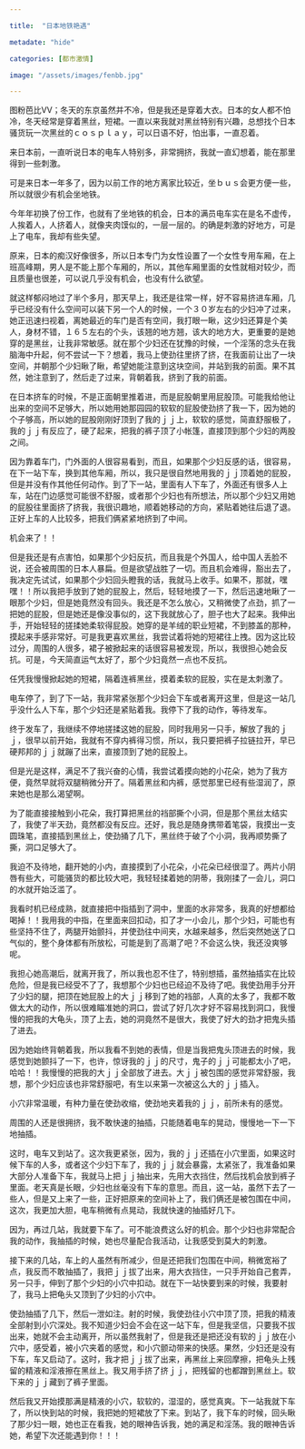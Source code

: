 ```yaml
---

title:  "日本地铁艳遇"

metadate: "hide"

categories: [都市激情]

image: "/assets/images/fenbb.jpg"

---
```




图粉芭比VV；冬天的东京虽然并不冷，但是我还是穿着大衣。日本的女人都不怕冷，冬天经常是穿着黑丝，短裙。一直以来我就对黑丝特别有兴趣，总想找个日本骚货玩一次黑丝的ｃｏｓｐｌａｙ，可以日语不好，怕出事，一直忍着。

来日本前，一直听说日本的电车人特别多，非常拥挤，我就一直幻想着，能在那里得到一些刺激。

可是来日本一年多了，因为以前工作的地方离家比较近，坐ｂｕｓ会更方便一些，所以就很少有机会坐地铁。

今年年初换了份工作，也就有了坐地铁的机会，日本的满员电车实在是名不虚传，人挨着人，人挤着人，就像夹肉馍似的，一层一层的。的确是刺激的好地方，可是上了电车，我却有些失望。

原来，日本的痴汉好像很多，所以日本专门为女性设置了一个女性专用车厢，在上班高峰期，男人是不能上那个车厢的，所以，其他车厢里面的女性就相对较少，而且质量也很差，可以说几乎没有机会，也没有什么欲望。

就这样郁闷地过了半个多月，那天早上，我还是往常一样，好不容易挤进车厢，几乎已经没有什么空间可以装下另一个人的时候，一个３０岁左右的少妇冲了过来，她正迅速扫视着，离她最近的车门是否有空间，我打眼一瞅，这少妇还算是个美人，身材不错，１６５左右的个头，该翘的地方翘，该大的地方大，更重要的是她穿的是黑丝，让我非常敏感。就在那个少妇还在犹豫的时候，一个淫荡的念头在我脑海中升起，何不尝试一下？想着，我马上使劲往里挤了挤，在我面前让出了一块空间，并朝那个少妇瞅了瞅，希望她能注意到这块空间，并站到我的前面。果不其然，她注意到了，然后走了过来，背朝着我，挤到了我的前面。

在日本挤车的时候，不是正面朝里推着进，而是屁股朝里用屁股顶。可能我给他让出来的空间不足够大，所以她用她那园园的软软的屁股使劲挤了我一下，因为她的个子够高，所以她的屁股刚刚好顶到了我的ｊｊ上，软软的感觉，简直舒服极了，我的ｊｊ有反应了，硬了起来，把我的裤子顶了小帐篷，直接顶到那个少妇的两股之间。

因为靠着车门，门外面的人很容易看到，而且，如果那个少妇反感的话，很容易，在下一站下车，换到其他车厢，所以，我只是很自然地用我的ｊｊ顶着她的屁股，但是并没有作其他任何动作。到了下一站，里面有人下车了，外面还有很多人上车，站在门边感觉可能很不舒服，或者那个少妇也有所想法，所以那个少妇又用她的屁股往里面挤了挤我，我很识趣地，顺着她移动的方向，紧贴着她往后退了退。正好上车的人比较多，把我们俩紧紧地挤到了中间。

机会来了！！

但是我还是有点害怕，如果那个少妇反抗，而且我是个外国人，给中国人丢脸不说，还会被周围的日本人暴扁。但是欲望战胜了一切。而且机会难得，豁出去了，我决定先试试，如果那个少妇回头瞪我的话，我就马上收手。如果不，那就，嘿嘿！！所以我把手放到了她的屁股上，然后，轻轻地摸了一下，然后迅速地瞅了一眼那个少妇，但是她竟然没有回头。我还是不怎么放心，又稍微使了点劲，抓了一把她的屁股，但是她还是像没事似的，这下我就放心了，胆子也大了起来。我伸出手，开始轻轻的搓揉她柔软得屁股。她穿的是羊绒的职业短裙，不到膝盖的那种，摸起来手感非常好。可是我更喜欢黑丝，我尝试着将她的短裙往上拽。因为这比较过分，周围的人很多，裙子被掀起来的话很容易被发现，所以，我很担心她会反抗。可是，今天简直运气太好了，那个少妇竟然一点也不反抗。

任凭我慢慢掀起她的短裙，隔着连裤黑丝，摸着柔软的屁股，实在是太刺激了。

电车停了，到了下一站，我非常紧张那个少妇会下车或者离开这里，但是这一站几乎没什么人下车，那个少妇还是紧贴着我。我停下了我的动作，等待发车。

终于发车了，我继续不停地搓揉这她的屁股，同时我用另一只手，解放了我的ｊｊ，很早以前开始，我就有不穿内裤得习惯，所以，我只要把裤子拉链拉开，早已硬邦邦的ｊｊ就蹦了出来，直接顶到了她的屁股上。

但是光是这样，满足不了我兴奋的心情，我尝试着摸向她的小花朵，她为了我方便，竟然早就将双腿稍微分开了。隔着黑丝和内裤，感觉那里已经有些湿润了，原来她也是那么渴望啊。

为了能直接接触到小花朵，我打算把黑丝的裆部撕个小洞，但是那个黑丝太结实了，我使了半天劲，竟然都没有反应。还好，我总是随身携带着笔袋，我摸出一支圆珠笔，直接插到黑丝上，使劲捅了几下，黑丝终于破了个小洞，我再顺势撕了撕，洞口足够大了。

我迫不及待地，翻开她的小内，直接摸到了小花朵，小花朵已经很湿了。两片小阴唇有些大，可能骚货的都比较大吧，我轻轻揉着她的阴蒂，我刚揉了一会儿，洞口的水就开始泛滥了。

我看时机已经成熟，就直接把中指插到了洞中，里面的水非常多，我真的好想都给喝掉！！我用我的中指，在里面来回扣动，扣了才一小会儿，那个少妇，可能也有些坚持不住了，两腿开始颤抖，并使劲往中间夹，水越来越多，然后突然她送了口气似的，整个身体都有所放松，可能是到了高潮了吧？不会这么快，我还没爽够呢。

我担心她高潮后，就离开我了，所以我也忍不住了，特别想插，虽然抽插实在比较危险，但是我已经受不了了，我想那个少妇也已经迫不及待了吧。我使劲用手分开了少妇的腿，把顶在她屁股上的大ｊｊ移到了她的裆部，人真的太多了，我都不敢做太大的动作，所以很难瞄准她的洞口，尝试了好几次才好不容易找到洞口，我慢慢的把我的大龟头，顶了上去，她的洞竟然不是很大，我使了好大的劲才把鬼头插了进去。

因为她始终背朝着我，所以我看不到她的表情，但是当我把鬼头顶进去的时候，我感觉到她颤抖了一下，也许，惊讶我的ｊｊ的尺寸，鬼子的ｊｊ可能都太小了吧，哈哈！！我慢慢的把我的大ｊｊ全部放了进去。大ｊｊ被包围的感觉非常舒服，我想，那个少妇应该也非常舒服吧，有生以来第一次被这么大的ｊｊ插入。

小穴非常温暖，有种力量在使劲收缩，使劲地夹着我的ｊｊ，前所未有的感觉。

周围的人还是很拥挤，我不敢快速的抽插，只能随着电车的晃动，慢慢地一下一下地抽插。

这时，电车又到站了。这次我更紧张，因为，我的ｊｊ还插在小穴里面，如果这时候下车的人多，或者这个少妇下车了，我的ｊｊ就会暴露，太紧张了，我准备如果大部分人准备下车，我就马上把ｊｊ抽出来，先用大衣挡住，然后找机会放到裤子里面。老天真是长眼，少妇也丝毫没有下车的意思。而且，这一站，虽然下去了一些人，但是又上来了一些，正好把原来的空间补上了，我们俩还是被包围在中间，这次，我更加大胆，电车稍微有点晃动，我就快速的抽插好几下。

因为，再过几站，我就要下车了。可不能浪费这么好的机会。那个少妇也非常配合我的动作，我抽插的时候，她也尽量配合我活动，让我感受到莫大的刺激。

接下来的几站，车上的人虽然有所减少，但是还把我们包围在中间，稍微宽裕了点，我反而不敢抽插了，我把ｊｊ拔了出来，用大衣挡住，一只手开始自己套弄，另一只手，伸到了那个少妇的小穴中扣动。就在下一站快要到来的时候，我要射了，我马上把龟头又顶到了少妇的小穴中。

使劲抽插了几下，然后一泄如注。射的时候，我使劲往小穴中顶了顶，把我的精液全部射到小穴深处。我不知道少妇会不会在这一站下车，但是我坚信，只要我不拔出来，她就不会主动离开，所以虽然我射了，但是我还是把还没有软的ｊｊ放在小穴中，感受着，被小穴夹着的感觉，和小穴颤动带来的快感。果然，少妇还是没有下车，车又启动了。这时，我才把ｊｊ拔了出来，再黑丝上来回摩擦，把龟头上残留的精液和淫液擦在黑丝上。我又用手挤了挤ｊｊ，把残留的也都蹭到黑丝上。软下来的ｊｊ藏到了裤子里面。

然后我又开始摸那满是精液的小穴，软软的，湿湿的，感觉真爽。下一站我就下车了，所以快到站的时候，我把她的短裙放了下来。到站了，我下车的时候，回头瞅了那少妇一眼，她也正在看我，她的眼神告诉我，她的满足和淫荡。我的眼神告诉她，希望下次还能遇到你！！！

